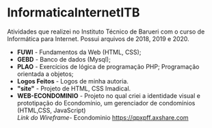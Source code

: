# InformaticaInternetITB
Atividades que realizei no Instituto Técnico de Barueri com o curso de Informática para Internet. Possui arquivos de 2018, 2019 e 2020.


-  <b>FUWI</b>  - Fundamentos da Web (HTML, CSS);<br>
-  <b>GEBD</b>  - Banco de dados (Mysql);<br>
-  <b>PLAO</b>  - Exercícios de lógica de programação PHP; Programação orientada a objetos;<br>
-  <b>Logos Feitos</b>  - Logos de minha autoria.<br>
-  <b>"site"</b> - Projeto de HTML, CSS Imadical.<br>
-  <b>WEB-ECONDOMINIO</b>  - Projeto no qual criei a identidade visual e prototipação do Econdomínio, um gerenciador de condomínios (HTML,CSS, JavaScript)<br>
<i>Link do Wireframe</i>- Econdominio https://qpxpff.axshare.com
